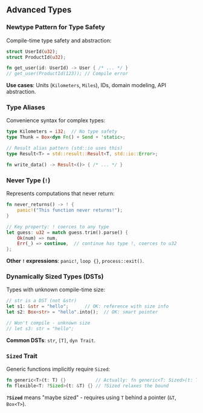 ## Advanced Types

### Newtype Pattern for Type Safety

Compile-time type safety and abstraction:

```rust
struct UserId(u32);
struct ProductId(u32);

fn get_user(id: UserId) -> User { /* ... */ }
// get_user(ProductId(123)); // Compile error
```

**Use cases**: Units (`Kilometers`, `Miles`), IDs, domain modeling, API abstraction.

### Type Aliases

Convenience syntax for complex types:

```rust
type Kilometers = i32;  // No type safety
type Thunk = Box<dyn Fn() + Send + 'static>;

// Result alias pattern (std::io uses this)
type Result<T> = std::result::Result<T, std::io::Error>;

fn write_data() -> Result<()> { /* ... */ }
```

### Never Type (`!`)

Represents computations that never return:

```rust
fn never_returns() -> ! {
    panic!("This function never returns!");
}

// Key property: ! coerces to any type
let guess: u32 = match guess.trim().parse() {
    Ok(num) => num,
    Err(_) => continue,  // continue has type !, coerces to u32
};
```

**Other `!` expressions**: `panic!`, `loop {}`, `process::exit()`.

### Dynamically Sized Types (DSTs)

Types with unknown compile-time size:

```rust
// str is a DST (not &str)
let s1: &str = "hello";      // OK: reference with size info
let s2: Box<str> = "hello".into();  // OK: smart pointer

// Won't compile - unknown size
// let s3: str = "hello";
```

**Common DSTs**: `str`, `[T]`, `dyn Trait`.

### `Sized` Trait

Generic functions implicitly require `Sized`:

```rust
fn generic<T>(t: T) {}           // Actually: fn generic<T: Sized>(t: T)
fn flexible<T: ?Sized>(t: &T) {} // ?Sized relaxes the bound
```

**`?Sized`** means "maybe sized" - requires using `T` behind a pointer (`&T`, `Box<T>`).

[encapsulation-that-hides-implementation-details]: ch18-01-what-is-oo.html#encapsulation-that-hides-implementation-details
[string-slices]: ch04-03-slices.html#string-slices
[the-match-control-flow-operator]: ch06-02-match.html#the-match-control-flow-operator
[using-trait-objects-that-allow-for-values-of-different-types]: ch18-02-trait-objects.html#using-trait-objects-that-allow-for-values-of-different-types
[using-the-newtype-pattern]: ch20-02-advanced-traits.html#using-the-newtype-pattern-to-implement-external-traits-on-external-types
